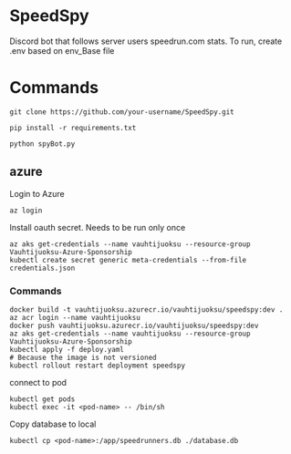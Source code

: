 # SpeedSpy
Discord bot that follows server users speedrun.com stats. To run, create .env based on env_Base file

# Commands
```shell
git clone https://github.com/your-username/SpeedSpy.git

pip install -r requirements.txt

python spyBot.py
```

## azure

Login to Azure
```shell
az login
```

Install oauth secret. Needs to be run only once
```shell
az aks get-credentials --name vauhtijuoksu --resource-group Vauhtijuoksu-Azure-Sponsorship
kubectl create secret generic meta-credentials --from-file credentials.json
```

### Commands
```shell
docker build -t vauhtijuoksu.azurecr.io/vauhtijuoksu/speedspy:dev .
az acr login --name vauhtijuoksu
docker push vauhtijuoksu.azurecr.io/vauhtijuoksu/speedspy:dev
az aks get-credentials --name vauhtijuoksu --resource-group Vauhtijuoksu-Azure-Sponsorship
kubectl apply -f deploy.yaml
# Because the image is not versioned
kubectl rollout restart deployment speedspy
```

connect to pod
```shell
kubectl get pods
kubectl exec -it <pod-name> -- /bin/sh
```

Copy database to local
```shell
kubectl cp <pod-name>:/app/speedrunners.db ./database.db
```